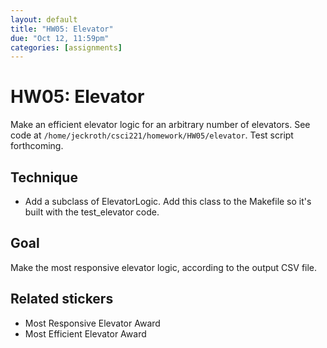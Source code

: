 ```yaml
---
layout: default
title: "HW05: Elevator"
due: "Oct 12, 11:59pm"
categories: [assignments]
---
```


# HW05: Elevator

Make an efficient elevator logic for an arbitrary number of elevators. See code at `/home/jeckroth/csci221/homework/HW05/elevator`. Test script forthcoming.

## Technique

- Add a subclass of ElevatorLogic. Add this class to the Makefile so it's built with the test_elevator code.

## Goal

Make the most responsive elevator logic, according to the output CSV file.

## Related stickers

- Most Responsive Elevator Award
- Most Efficient Elevator Award
 
